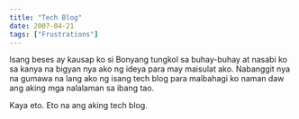 ```yaml
---
title: "Tech Blog"
date: 2007-04-21
tags: ["Frustrations"]
---
```


Isang beses ay kausap ko si Bonyang tungkol sa buhay-buhay at nasabi ko sa kanya na bigyan nya ako ng ideya para may maisulat ako. Nabanggit nya na gumawa na lang ako ng isang tech blog para maibahagi ko naman daw ang aking mga nalalaman sa ibang tao.

Kaya eto. Eto na ang aking tech blog.